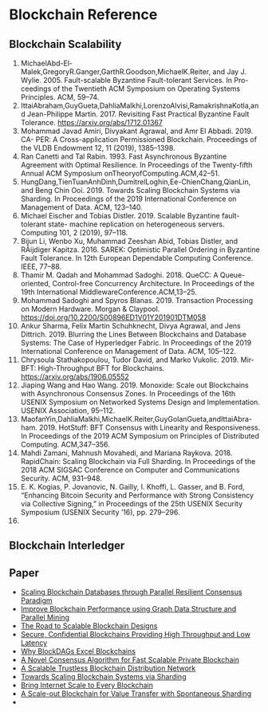 # Blockchain Reference

## Blockchain Scalability

1. MichaelAbd-El-Malek,GregoryR.Ganger,GarthR.Goodson,MichaelK.Reiter, and Jay J. Wylie. 2005. Fault-scalable Byzantine Fault-tolerant Services. In Pro- ceedings of the Twentieth ACM Symposium on Operating Systems Principles. ACM, 59–74.
2. IttaiAbraham,GuyGueta,DahliaMalkhi,LorenzoAlvisi,RamakrishnaKotla,and Jean-Philippe Martin. 2017. Revisiting Fast Practical Byzantine Fault Tolerance. https://arxiv.org/abs/1712.01367
3. Mohammad Javad Amiri, Divyakant Agrawal, and Amr El Abbadi. 2019. CA- PER: A Cross-application Permissioned Blockchain. Proceedings of the VLDB Endowment 12, 11 (2019), 1385–1398. 
4. Ran Canetti and Tal Rabin. 1993. Fast Asynchronous Byzantine Agreement with Optimal Resilience. In Proceedings of the Twenty-fifth Annual ACM Symposium onTheoryofComputing.ACM,42–51.
5. HungDang,TienTuanAnhDinh,DumitrelLoghin,Ee-ChienChang,QianLin, and Beng Chin Ooi. 2019. Towards Scaling Blockchain Systems via Sharding. In Proceedings of the 2019 International Conference on Management of Data. ACM, 123–140.
6. Michael Eischer and Tobias Distler. 2019. Scalable Byzantine fault-tolerant state- machine replication on heterogeneous servers. Computing 101, 2 (2019), 97–118.
7. Bijun Li, Wenbo Xu, Muhammad Zeeshan Abid, Tobias Distler, and RÃijdiger Kapitza. 2016. SAREK: Optimistic Parallel Ordering in Byzantine Fault Tolerance. In 12th European Dependable Computing Conference. IEEE, 77–88.
8. Thamir M. Qadah and Mohammad Sadoghi. 2018. QueCC: A Queue-oriented, Control-free Concurrency Architecture. In Proceedings of the 19th International MiddlewareConference.ACM,13–25.
9. Mohammad Sadoghi and Spyros Blanas. 2019. Transaction Processing on Modern Hardware. Morgan & Claypool. https://doi.org/10.2200/S00896ED1V01Y201901DTM058
10. Ankur Sharma, Felix Martin Schuhknecht, Divya Agrawal, and Jens Dittrich. 2019. Blurring the Lines Between Blockchains and Database Systems: The Case of Hyperledger Fabric. In Proceedings of the 2019 International Conference on Management of Data. ACM, 105–122.
11. Chrysoula Stathakopoulou, Tudor David, and Marko Vukolic. 2019. Mir-BFT: High-Throughput BFT for Blockchains. https://arxiv.org/abs/1906.05552
12. Jiaping Wang and Hao Wang. 2019. Monoxide: Scale out Blockchains with Asynchronous Consensus Zones. In Proceedings of the 16th USENIX Symposium on Networked Systems Design and Implementation. USENIX Association, 95–112.
13. MaofanYin,DahliaMalkhi,MichaelK.Reiter,GuyGolanGueta,andIttaiAbra- ham. 2019. HotStuff: BFT Consensus with Linearity and Responsiveness. In Proceedings of the 2019 ACM Symposium on Principles of Distributed Computing. ACM,347–356.
14. Mahdi Zamani, Mahnush Movahedi, and Mariana Raykova. 2018. RapidChain: Scaling Blockchain via Full Sharding. In Proceedings of the 2018 ACM SIGSAC Conference on Computer and Communications Security. ACM, 931–948.
15. E. K. Kogias, P. Jovanovic, N. Gailly, I. Khoffi, L. Gasser, and B. Ford, “Enhancing Bitcoin Security and Performance with Strong Consistency via Collective Signing,” in Proceedings of the 25th USENIX Security Symposium (USENIX Security ’16), pp. 279–296.
16. 

## Blockchain Interledger


## Paper
- [Scaling Blockchain Databases through Parallel Resilient Consensus Paradigm](https://arxiv.org/pdf/1911.00837.pdf)
- [Improve Blockchain Performance using Graph Data Structure and Parallel Mining](https://arxiv.org/pdf/1808.10810.pdf)
- [The Road to Scalable Blockchain Designs](https://www.usenix.org/system/files/login/articles/login_winter17_06_bano.pdf)
- [Secure, Confidential Blockchains Providing High Throughput and Low Latency](https://bford.info/thesis/2019-kokoris-kogias/kokoris-kogias-thesis.pdf)
- [Why BlockDAGs Excel Blockchains](https://tik-db.ee.ethz.ch/file/b0a2132681958e4cb69055bab4bf6ad8/The_Append_Memory_Model.pdf)
- [A Novel Consensus Algorithm for Fast Scalable Private Blockchain](https://arxiv.org/pdf/2001.07297.pdf)
- [A Scalable Trustless Blockchain Distribution Network](https://bloxroute.com/wp-content/uploads/2019/11/bloXrouteWhitepaper.pdf)
- [Towards Scaling Blockchain Systems via Sharding](https://arxiv.org/pdf/1804.00399.pdf)
- [Bring Internet Scale to Every Blockchain](https://arxiv.org/pdf/1810.00037.pdf)
- [A Scale-out Blockchain for Value Transfer with Spontaneous Sharding](https://arxiv.org/pdf/1801.02531.pdf)
- []()
